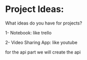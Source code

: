 # Project Ideas:

What ideas do you have for projects?

1- Notebook: like trello

2- Video Sharing App: like youtube

for the api part we will create the api